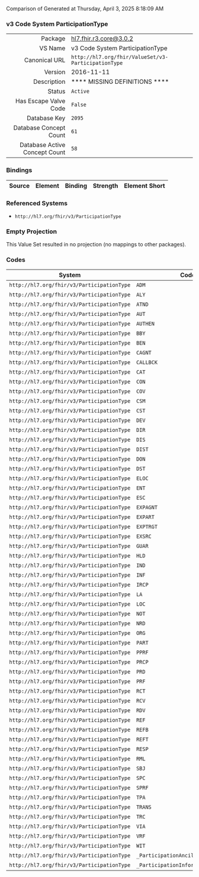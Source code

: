 Comparison of 
Generated at Thursday, April 3, 2025 8:18:09 AM

### v3 Code System ParticipationType

|      |     |
| ---: | --- |
| Package | hl7.fhir.r3.core@3.0.2 |
| VS Name | v3 Code System ParticipationType |
| Canonical URL | `http://hl7.org/fhir/ValueSet/v3-ParticipationType` |
| Version | 2016-11-11 |
| Description | **** MISSING DEFINITIONS **** |
| Status | `Active` |
| Has Escape Valve Code | `False` |
| Database Key | `2095` |
| Database Concept Count | `61` |
| Database Active Concept Count | `58` |
### Bindings

| Source | Element | Binding | Strength | Element Short |
| ------ | ------- | ------- | -------- | ------------- |

### Referenced Systems

* `http://hl7.org/fhir/v3/ParticipationType`
### Empty Projection

This Value Set resulted in no projection (no mappings to other packages).

### Codes

| System | Code | Display |
| ------ | ---- | ------- |
| `http://hl7.org/fhir/v3/ParticipationType` | `ADM` | admitter |
| `http://hl7.org/fhir/v3/ParticipationType` | `ALY` | analyte |
| `http://hl7.org/fhir/v3/ParticipationType` | `ATND` | attender |
| `http://hl7.org/fhir/v3/ParticipationType` | `AUT` | author (originator) |
| `http://hl7.org/fhir/v3/ParticipationType` | `AUTHEN` | authenticator |
| `http://hl7.org/fhir/v3/ParticipationType` | `BBY` | baby |
| `http://hl7.org/fhir/v3/ParticipationType` | `BEN` | beneficiary |
| `http://hl7.org/fhir/v3/ParticipationType` | `CAGNT` | causative agent |
| `http://hl7.org/fhir/v3/ParticipationType` | `CALLBCK` | callback contact |
| `http://hl7.org/fhir/v3/ParticipationType` | `CAT` | catalyst |
| `http://hl7.org/fhir/v3/ParticipationType` | `CON` | consultant |
| `http://hl7.org/fhir/v3/ParticipationType` | `COV` | coverage target |
| `http://hl7.org/fhir/v3/ParticipationType` | `CSM` | consumable |
| `http://hl7.org/fhir/v3/ParticipationType` | `CST` | custodian |
| `http://hl7.org/fhir/v3/ParticipationType` | `DEV` | device |
| `http://hl7.org/fhir/v3/ParticipationType` | `DIR` | direct target |
| `http://hl7.org/fhir/v3/ParticipationType` | `DIS` | discharger |
| `http://hl7.org/fhir/v3/ParticipationType` | `DIST` | distributor |
| `http://hl7.org/fhir/v3/ParticipationType` | `DON` | donor |
| `http://hl7.org/fhir/v3/ParticipationType` | `DST` | destination |
| `http://hl7.org/fhir/v3/ParticipationType` | `ELOC` | entry location |
| `http://hl7.org/fhir/v3/ParticipationType` | `ENT` | data entry person |
| `http://hl7.org/fhir/v3/ParticipationType` | `ESC` | escort |
| `http://hl7.org/fhir/v3/ParticipationType` | `EXPAGNT` | ExposureAgent |
| `http://hl7.org/fhir/v3/ParticipationType` | `EXPART` | ExposureParticipation |
| `http://hl7.org/fhir/v3/ParticipationType` | `EXPTRGT` | ExposureTarget |
| `http://hl7.org/fhir/v3/ParticipationType` | `EXSRC` | ExposureSource |
| `http://hl7.org/fhir/v3/ParticipationType` | `GUAR` | guarantor party |
| `http://hl7.org/fhir/v3/ParticipationType` | `HLD` | holder |
| `http://hl7.org/fhir/v3/ParticipationType` | `IND` | indirect target |
| `http://hl7.org/fhir/v3/ParticipationType` | `INF` | informant |
| `http://hl7.org/fhir/v3/ParticipationType` | `IRCP` | information recipient |
| `http://hl7.org/fhir/v3/ParticipationType` | `LA` | legal authenticator |
| `http://hl7.org/fhir/v3/ParticipationType` | `LOC` | location |
| `http://hl7.org/fhir/v3/ParticipationType` | `NOT` | ugent notification contact |
| `http://hl7.org/fhir/v3/ParticipationType` | `NRD` | non-reuseable device |
| `http://hl7.org/fhir/v3/ParticipationType` | `ORG` | origin |
| `http://hl7.org/fhir/v3/ParticipationType` | `PART` | Participation |
| `http://hl7.org/fhir/v3/ParticipationType` | `PPRF` | primary performer |
| `http://hl7.org/fhir/v3/ParticipationType` | `PRCP` | primary information recipient |
| `http://hl7.org/fhir/v3/ParticipationType` | `PRD` | product |
| `http://hl7.org/fhir/v3/ParticipationType` | `PRF` | performer |
| `http://hl7.org/fhir/v3/ParticipationType` | `RCT` | record target |
| `http://hl7.org/fhir/v3/ParticipationType` | `RCV` | receiver |
| `http://hl7.org/fhir/v3/ParticipationType` | `RDV` | reusable device |
| `http://hl7.org/fhir/v3/ParticipationType` | `REF` | referrer |
| `http://hl7.org/fhir/v3/ParticipationType` | `REFB` | Referred By |
| `http://hl7.org/fhir/v3/ParticipationType` | `REFT` | Referred to |
| `http://hl7.org/fhir/v3/ParticipationType` | `RESP` | responsible party |
| `http://hl7.org/fhir/v3/ParticipationType` | `RML` | remote |
| `http://hl7.org/fhir/v3/ParticipationType` | `SBJ` | subject |
| `http://hl7.org/fhir/v3/ParticipationType` | `SPC` | specimen |
| `http://hl7.org/fhir/v3/ParticipationType` | `SPRF` | secondary performer |
| `http://hl7.org/fhir/v3/ParticipationType` | `TPA` | therapeutic agent |
| `http://hl7.org/fhir/v3/ParticipationType` | `TRANS` | Transcriber |
| `http://hl7.org/fhir/v3/ParticipationType` | `TRC` | tracker |
| `http://hl7.org/fhir/v3/ParticipationType` | `VIA` | via |
| `http://hl7.org/fhir/v3/ParticipationType` | `VRF` | verifier |
| `http://hl7.org/fhir/v3/ParticipationType` | `WIT` | witness |
| `http://hl7.org/fhir/v3/ParticipationType` | `_ParticipationAncillary` | ParticipationAncillary |
| `http://hl7.org/fhir/v3/ParticipationType` | `_ParticipationInformationGenerator` | ParticipationInformationGenerator |
